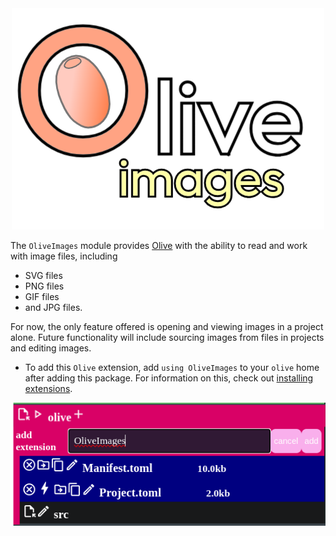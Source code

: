 <div align="center">
<img src="https://github.com/ChifiSource/image_dump/blob/main/olive/oliveimages.png" /img>
</div>

The `OliveImages` module provides [Olive](https://github.com/ChifiSource/Olive.jl) with the ability to read and work with image files, including
- SVG files
- PNG files
- GIF files
- and JPG files.

For now, the only feature offered is opening and viewing images in a project alone. Future functionality will include sourcing images from files in projects and editing images.
- To add this `Olive` extension, add `using OliveImages` to your `olive` home after adding this package. For information on this, check out [installing extensions](https://github.com/ChifiSource/Olive.jl#installing-extensions).

<div align="center">
<img src="https://github.com/ChifiSource/image_dump/blob/main/olive/doc92sc/extimages.png"></img>
</div>
